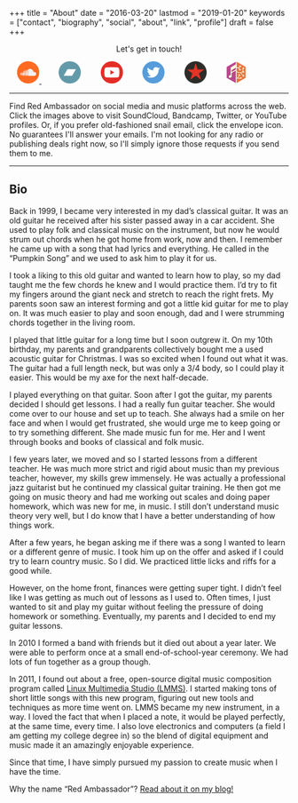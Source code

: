 +++
title = "About"
date = "2016-03-20"
lastmod = "2019-01-20"
keywords = ["contact", "biography", "social", "about", "link", "profile"]
draft = false
+++

<style>
table {
    font-size: 40px;
    border-spacing: 10% 0px;
    border-collapse: collapse;
}

tr {
    border-bottom: 1px solid #aaa;
}
</style>

<center>

Let's get in touch!

<a target="_blank" href="https://soundcloud.com/red-ambassador" title="Soundcloud"> <img height=40px src="/img/thirdparty/soundcloud.svg"> </a>
&nbsp;&nbsp;&nbsp;
&nbsp;&nbsp;&nbsp;
<a target="_blank" href="https://redambassador.bandcamp.com/" title="Bandcamp"><img height=40px src="/img/thirdparty/bandcamp.svg"></a>
&nbsp;&nbsp;&nbsp;
&nbsp;&nbsp;&nbsp;
<a target="_blank" href="https://www.youtube.com/c/RedAmbassadorMusic1?sub_confirmation=1" title="YouTube"><img height=40px src="/img/thirdparty/yt_rc.svg"></a>
&nbsp;&nbsp;&nbsp;
&nbsp;&nbsp;&nbsp;
<a target="_blank" href="https://twitter.com/Red_Ambassador" title="Twitter"><img height=40px src="/img/thirdparty/twitter_icon.svg"></a>
&nbsp;&nbsp;&nbsp;
&nbsp;&nbsp;&nbsp;
<a target="_blank" href="https://www.reverbnation.com/redambassador" title="ReverbNation">
    <img height=40px src="/img/thirdparty/reverbnation_logo_min.svg"></a>
&nbsp;&nbsp;&nbsp;
&nbsp;&nbsp;&nbsp;
<a target="_blank" href="https://musicbrainz.org/artist/1d0fcd10-c38e-4122-b9a6-99f406e47071" title="MusicBrainz">
    <img height=40px src="/img/thirdparty/musicbrainz.svg"></a>
&nbsp;&nbsp;&nbsp;
&nbsp;&nbsp;&nbsp;
<a target="_blank" href="https://www.last.fm/music/Red+Ambassador" title="last.fm"><i style="color: #d51007;" class="fab fa-lastfm fa-2x"></i></a>
&nbsp;&nbsp;&nbsp;
&nbsp;&nbsp;&nbsp;
<a target="_blank" href="mailto:RedAmbassadorMusic@live.com" title="Email"><i style="color:#000000;" class="far fa-envelope fa-2x"></i></a>

</center>
<hr>
<!---</div>--->

Find Red Ambassador on social media and music platforms across the web. Click
the images above to visit SoundCloud, Bandcamp, Twitter, or YouTube profiles.
Or, if you prefer old-fashioned snail email, click the envelope icon. No
guarantees I'll answer your emails. I'm not looking for any radio or
publishing deals right now, so I'll simply ignore those requests if you send
them to me.

----

## Bio

Back in 1999, I became very interested in my dad’s classical guitar. It was an old guitar he received after his sister passed away in a car accident. She used to play folk and classical music on the instrument, but now he would strum out chords when he got home from work, now and then. I remember he came up with a song that had lyrics and everything. He called in the “Pumpkin Song” and we used to ask him to play it for us.

I took a liking to this old guitar and wanted to learn how to play, so my dad taught me the few chords he knew and I would practice them. I’d try to fit my fingers around the giant neck and stretch to reach the right frets. My parents soon saw an interest forming and got a little kid guitar for me to play on. It was much easier to play and soon enough, dad and I were strumming chords together in the living room.

I played that little guitar for a long time but I soon outgrew it. On my 10th birthday, my parents and grandparents collectively bought me a used acoustic guitar for Christmas. I was so excited when I found out what it was. The guitar had a full length neck, but was only a 3/4 body, so I could play it easier. This would be my axe for the next half-decade.

I played everything on that guitar. Soon after I got the guitar, my parents decided I should get lessons. I had a really fun guitar teacher. She would come over to our house and set up to teach. She always had a smile on her face and when I would get frustrated, she would urge me to keep going or to try something different. She made music fun for me. Her and I went through books and books of classical and folk music.

I few years later, we moved and so I started lessons from a different teacher. He was much more strict and rigid about music than my previous teacher, however, my skills grew immensely. He was actually a professional jazz guitarist but he continued my classical guitar training. He then got me going on music theory and had me working out scales and doing paper homework, which was new for me, in music. I still don’t understand music theory very well, but I do know that I have a better understanding of how things work.

After a few years, he began asking me if there was a song I wanted to learn or a different genre of music. I took him up on the offer and asked if I could try to learn country music. So I did. We practiced little licks and riffs for a good while.

However, on the home front, finances were getting super tight. I didn’t feel like I was getting as much out of lessons as I used to. Often times, I just wanted to sit and play my guitar without feeling the pressure of doing homework or something. Eventually, my parents and I decided to end my guitar lessons.

In 2010 I formed a band with friends but it died out about a year later. We were able to perform once at a small end-of-school-year ceremony. We had lots of fun together as a group though.

In 2011, I found out about a free, open-source digital music composition program called [Linux Multimedia Studio (LMMS)](https://lmms.io). I started making tons of short little songs with this new program, figuring out new tools and techniques as more time went on. LMMS became my new instrument, in a way. I loved the fact that when I placed a note, it would be played perfectly, at the same time, every time. I also love electronics and computers (a field I am getting my college degree in) so the blend of digital equipment and music made it an amazingly enjoyable experience.

Since that time, I have simply pursued my passion to create music when I have the time.

Why the name “Red Ambassador”? [Read about it on my blog!](/blog/behind-the-name/)
